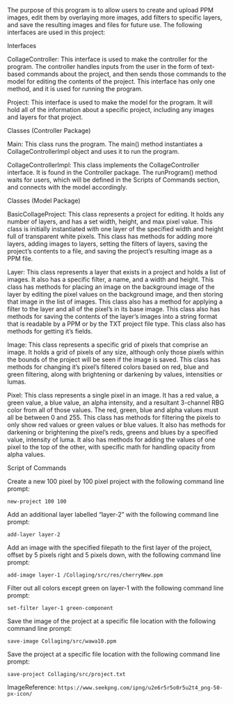 
The purpose of this program is to allow users to create and upload PPM images, edit them by overlaying more images, add filters to specific layers, and save the resulting images and files for future use. The following interfaces are used in this project:




Interfaces

CollageController:
This interface is used to make the controller for the program. The controller handles inputs from the user in the form of text-based commands about the project, and then sends those commands to the model for editing the contents of the project.
This interface has only one method, and it is used for running the program.

Project:
This interface is used to make the model for the program. It will hold all of the information about a specific project, including any images and layers for that project.




Classes (Controller Package)

Main:
This class runs the program.
The main() method instantiates a CollageControllerImpl object and uses it to run the program.

CollageControllerImpl:
This class implements the CollageController interface. It is found in the Controller package.
The runProgram() method waits for users, which will be defined in the Scripts of Commands section, and connects with the model accordingly.


Classes (Model Package)

BasicCollageProject:
This class represents a project for editing. It holds any number of layers, and has a set width, height, and max pixel value.
This class is initially instantiated with one layer of the specified width and height full of transparent white pixels.
This class has methods for adding more layers, adding images to layers, setting the filters of layers, saving the project’s contents to a file, and saving the project’s resulting image as a PPM file.

Layer:
This class represents a layer that exists in a project and holds a list of images. It also has a specific filter, a name, and a width and height.
This class has methods for placing an image on the background image of the layer by editing the pixel values on the background image, and then storing that image in the list of images.
This class also has a method for applying a filter to the layer and all of the pixel’s in its base image.
This class also has methods for saving the contents of the layer’s images into a string format that is readable by a PPM or by the TXT project file type.
This class also has methods for getting it’s fields.

Image:
This class represents a specific grid of pixels that comprise an image. It holds a grid of pixels of any size, although only those pixels within the bounds of the project will be seen if the image is saved.
This class has methods for changing it’s pixel’s filtered colors based on red, blue and green filtering, along with brightening or darkening by values, intensities or lumas.

Pixel:
This class represents a single pixel in an image. It has a red value, a green value, a blue value, an alpha intensity, and a resultant 3-channel RBG color from all of those values. The red, green, blue and alpha values must all be between 0 and 255.
This class has methods for filtering the pixels to only show red values or green values or blue values.
It also has methods for darkening or brightening the pixel’s reds, greens and blues by a specified value, intensity of luma.
It also has methods for adding the values of one pixel to the top of the other, with specific math for handling opacity from alpha values.




Script of Commands

Create a new 100 pixel by 100 pixel project with the following command line prompt:

`new-project 100 100
`

Add an additional layer labelled “layer-2” with the following command line prompt:

`add-layer layer-2`


Add an image with the specified filepath to the first layer of the project, offset by 5 pixels right and 5 pixels down, with the following command line prompt:

`add-image layer-1 /Collaging/src/res/cherryNew.ppm`


Filter out all colors except green on layer-1 with the following command line prompt:

`set-filter layer-1 green-component`


Save the image of the project at a specific file location with the following command line prompt:

`save-image Collaging/src/wawa10.ppm`


Save the project at a specific file location with the following command line prompt:

`save-project Collaging/src/project.txt`

ImageReference:
`https://www.seekpng.com/ipng/u2e6r5r5o0r5u2t4_png-50-px-icon/`
